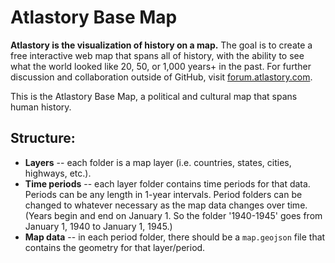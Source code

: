 # Atlastory Base Map

__Atlastory is the visualization of history on a map.__ The goal is to create a free interactive web map that spans all of history, with the ability to see what the world looked like 20, 50, or 1,000 years+ in the past. For further discussion and collaboration outside of GitHub, visit [forum.atlastory.com](http://forum.atlastory.com/).

This is the Atlastory Base Map, a political and cultural map that spans human history.

## Structure:

* __Layers__ -- each folder is a map layer (i.e. countries, states, cities, highways, etc.).
* __Time periods__ -- each layer folder contains time periods for that data. Periods can be any length in 1-year intervals. Period folders can be changed to whatever necessary as the map data changes over time. (Years begin and end on January 1. So the folder '1940-1945' goes from January 1, 1940 to January 1, 1945.)
* __Map data__ -- in each period folder, there should be a `map.geojson` file that contains the geometry for that layer/period.



